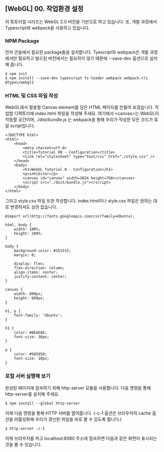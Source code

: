 ## [WebGL] 00. 작업환경 설정

이 튜토리얼 시리즈는 WebGL 2.0 버전을 기반으로 하고 있습니다. 또, 개발 과정에서 Typescript와 webpack을 사용하고 있습니다.

### NPM Package

먼저 콘솔에서 필요한 package들을 설치합니다. Tyescript와 webpack은 개발 과정에서만 필요하고 빌드된 버전에서는 필요하지 않기 때문에 --save-dev 옵션으로 설치해 줍니다.

```
$ npm init
$ npm install --save-dev typescript ts-loader webpack webpack-cli @types/webgl2
```

### HTML 및 CSS 파일 작성

WebGL에서 활용할 Canvas element를 담은 HTML 페이지를 만들어 보겠습니다. 작업할 디렉토리에 index.html 파일을 작성해 주세요. 여기에서 \<canvas>는 WebGL이 작동할 공간이며, ./dist/bundle.js 는 webpack을 통해 우리가 작성한 모든 코드가 묶일 script입니다.

```
<!DOCTYPE html>
<html>
    <head>
        <meta charset=utf-8>
        <title>Tutorial 00 - Configuration</title>
        <link rel="stylesheet" type="text/css" href="./style.css" />
    </head>
    <body>
        <h1>WebGL Tutorial 0 - Configuration</h1>
        <p>inhibitor</p>
        <canvas id="canvas" width=1024 height=768></canvas>
        <script src="./dist/bundle.js"></script>
    </body>
</html>
```

그리고 style.css 파일 또한 작성합니다. index.html이나 style.css 파일은 원하는 대로 변경하셔도 상관 없습니다.

```
@import url(http://fonts.googleapis.com/css?family=Ubuntu);

html, body {
    width: 100%;
    height: 100%;
}

body { 
    background-color: #151515;
    margin: 0;

    display: flex;
    flex-direction: column;
    align-items: center;
    justify-content: center;
}

canvas {
    width: 800px;
    height: 600px;
}

h1, p {
    font-family: 'Ubuntu';
}

h1 {
    color: #AEAEAE;
    font-size: 36px;
}

p {
    color: #505050;
    font-size: 18px;
}
```

### 로컬 서버 실행해 보기

완성된 페이지에 접속하기 위해 http-server 모듈을 사용합니다. 다음 명령을 통해 http-server를 설치해 주세요.

```
$ npm install --global http-server
```

이제 다음 명령을 통해 HTTP 서버를 열어줍니다. (-c-1 옵션은 브라우저의 cache 옵션을 비활성화해 우리가 갱신한 파일을 바로 볼 수 있도록 합니다.)

```
$ http-server -c-1
```

이제 브라우저를 켜고 localhost:8080 주소에 접속하면 다음과 같은 화면이 표시되는 것을 볼 수 있습니다.